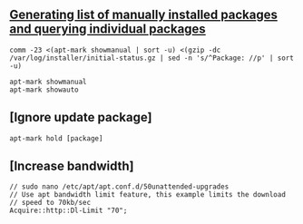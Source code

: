 ## [Generating list of manually installed packages and querying individual packages](https://askubuntu.com/questions/2389/generating-list-of-manually-installed-packages-and-querying-individual-packages)
```shell
comm -23 <(apt-mark showmanual | sort -u) <(gzip -dc /var/log/installer/initial-status.gz | sed -n 's/^Package: //p' | sort -u)

apt-mark showmanual
apt-mark showauto
```
## [Ignore update package]
```
apt-mark hold [package]
```
## [Increase bandwidth]
```
// sudo nano /etc/apt/apt.conf.d/50unattended-upgrades
// Use apt bandwidth limit feature, this example limits the download
// speed to 70kb/sec
Acquire::http::Dl-Limit "70";
```
